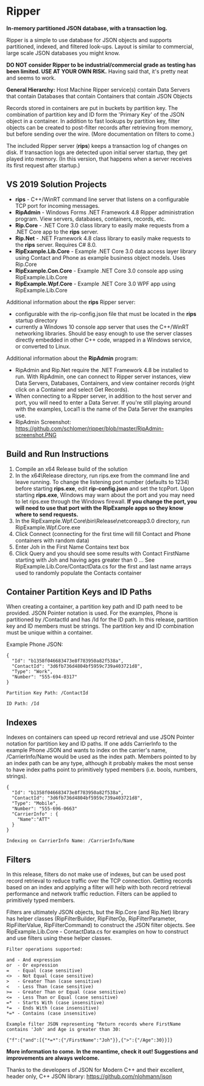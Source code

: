 # Ripper
**In-memory partitioned JSON database, with a transaction log.**

Ripper is a simple to use database for JSON objects and supports partitioned, indexed, and filtered look-ups.
Layout is similar to commercial, large scale JSON databases you might know.

**DO NOT consider Ripper to be industrial/commercial grade as testing has been limited. USE AT YOUR OWN RISK.**
Having said that, it's pretty neat and seems to work.

**General Hierarchy:** Host Machine Ripper service(s) contain Data Servers that contain Databases that contain Containers that contain JSON Objects

Records stored in containers are put in buckets by partition key. The combination of partition key and ID form the 'Primary Key' of the JSON object in a container.
In addition to fast lookups by partition key, filter objects can be created to post-filter records after retrieving from memory, but before sending over the wire.
(More documentation on filters to come.)

The included Ripper server (**rips**) keeps a transaction log of changes on disk. 
If transaction logs are detected upon initial server startup, they get played into memory. (In this version, that happens when a server receives its first request after startup.)

## VS 2019 Solution Projects
* **rips** - C++/WinRT command line server that listens on a configurable TCP port for incoming messages.
* **RipAdmin** - Windows Forms .NET Framework 4.8 Ripper administration program. View servers, databases, containers, records, etc.
* **Rip.Core** - .NET Core 3.0 class library to easily make requests from a .NET Core app to the **rips** server.
* **Rip.Net** - .NET Framework 4.8 class library to easily make requests to the **rips** server. Requires C# 8.0.
* **RipExample.Lib.Core** - Example .NET Core 3.0 data access layer library using Contact and Phone as example business object models. Uses Rip.Core
* **RipExample.Con.Core** - Example .NET Core 3.0 console app using RipExample.Lib.Core
* **RipExample.Wpf.Core** - Example .NET Core 3.0 WPF app using RipExample.Lib.Core

Additional information about the **rips** Ripper server:
* configurable with the rip-config.json file that must be located in the **rips** startup directory
* currently a Windows 10 console app server that uses the C++/WinRT networking libraries. Should be easy enough to use the server classes directly embedded in other C++ code, wrapped in a Windows service, or converted to Linux.

Additional information about the **RipAdmin** program:
* RipAdmin and Rip.Net require the .NET Framework 4.8 be installed to run. With RipAdmin, one can connect to Ripper server instances, view Data Servers, Databases, Containers, and view container records (right click on a Container and select Get Records).
* When connecting to a Ripper server, in addition to the host server and port, you will need to enter a Data Server. If you're still playing around with the examples, Local1 is the name of the Data Server the examples use.
* RipAdmin Screenshot: https://github.com/schlomer/ripper/blob/master/RipAdmin-screenshot.PNG

## Build and Run Instructions
1. Compile an x64 Release build of the solution
2. In the x64\Release directory, run rips.exe from the command line and leave running.  To change the listening port number (defaults to 1234) before starting **rips.exe**, edit **rip-config.json** and set the tcpPort.  Upon starting **rips.exe**, Windows may warn about the port and you may need to let rips.exe through the Windows firewall. **If you change the port, you will need to use that port with the RipExample apps so they know where to send requests.**
3. In the RipExample.Wpf.Core\bin\Release\netcoreapp3.0 directory, run RipExample.Wpf.Core.exe
4. Click Connect (connecting for the first time will fill Contact and Phone containers with random data)
5. Enter Joh in the First Name Contains text box
6. Click Query and you should see some results with Contact FirstName starting with Joh and having ages greater than 0
... See RipExample.Lib.Core/ContactData.cs for the first and last name arrays used to randomly populate the Contacts container

## Container Partition Keys and ID Paths
When creating a container, a partition key path and ID path need to be provided. JSON Pointer notation is used. For the examples, Phone is partitioned by /ContactId and has /Id for the ID path. In this release, partition key and ID members must be strings. The partition key and ID combination must be unique within a container.

Example Phone JSON: 

```
{
  "Id": "b1358f046683473e8f783950a82f538a",
  "ContactId": "3d6fb736d4804bf5959c739a403721d8",
  "Type": "Work",
  "Number": "555-694-0317"
}

Partition Key Path: /ContactId

ID Path: /Id
```

## Indexes
Indexes on containers can speed up record retrieval and use JSON Pointer notation for partition key and ID paths. If one adds CarrierInfo to the example Phone JSON and wants to index on the carrier's name, /CarrierInfo/Name would be used as the index path. Members pointed to by an index path can be any type, although it probably makes the most sense to have index paths point to primitively typed members (i.e. bools, numbers, strings).

```
{
  "Id": "b1358f046683473e8f783950a82f538a",
  "ContactId": "3d6fb736d4804bf5959c739a403721d8",
  "Type": "Mobile",
  "Number": "555-696-0663"
  "CarrierInfo" : {
    "Name":"ATT"
  }
}

Indexing on CarrierInfo Name: /CarrierInfo/Name
```

## Filters
In this release, filters do not make use of indexes, but can be used post record retrieval to reduce traffic over the TCP connection. Getting records based on an index and applying a filter will help with both record retrieval performance and network traffic reduction. Filters can be applied to primitively typed members.

Filters are ultimately JSON objects, but the Rip.Core (and Rip.Net) library has helper classes (RipFilterBuilder, RipFilterOp, RipFilterParameter, RipFilterValue, RipFilterCommand) to construct the JSON filter objects. See RipExample.Lib.Core - ContactData.cs for examples on how to construct and use filters using these helper classes.

```
Filter operations supported:

and - And expression
or  - Or expression
=   - Equal (case sensitive)
<>  - Not Equal (case sensitive)
>   - Greater Than (case sensitive)
<   - Less Than (case sensitive)
>=  - Greater Than or Equal (case sensitive)
<=  - Less Than or Equal (case sensitive)
=*  - Starts With (case insensitive)
*=  - Ends With (case insensitive)
*=* - Contains (case insensitive)

Example filter JSON representing "Return records where FirstName contains 'Joh' and Age is greater than 30:

{"f":{"and":[{"*=*":{"/FirstName":"Joh"}},{">":{"/Age":30}}]}
```



**More information to come. In the meantime, check it out! Suggestions and improvements are always welcome.**

Thanks to the developers of JSON for Modern C++ and their excellent, header only, C++ JSON library: https://github.com/nlohmann/json
